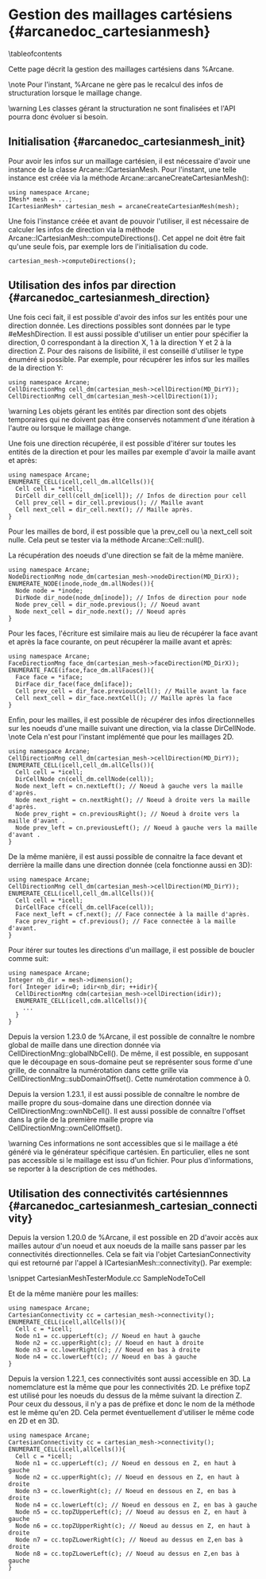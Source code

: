 ﻿Gestion des maillages cartésiens {#arcanedoc_cartesianmesh}
================================

\tableofcontents

Cette page décrit la gestion des maillages cartésiens dans %Arcane.

\note Pour l'instant, %Arcane ne gère pas le recalcul des infos
de structuration lorsque le maillage change.

\warning Les classes gérant la structuration ne sont
finalisées et l'API pourra donc évoluer si besoin.

Initialisation {#arcanedoc_cartesianmesh_init}
-----------------------------------

Pour avoir les infos sur un maillage cartésien, il est nécessaire
d'avoir une instance de la classe Arcane::ICartesianMesh. Pour
l'instant, une telle instance est créée via la méthode
Arcane::arcaneCreateCartesianMesh():

~~~~~~~~~~~~~~~~~~~~~{.cpp}
using namespace Arcane;
IMesh* mesh = ...;
ICartesianMesh* cartesian_mesh = arcaneCreateCartesianMesh(mesh);
~~~~~~~~~~~~~~~~~~~~~

Une fois l'instance créée et avant de pouvoir l'utiliser, il
est nécessaire de calculer les infos de direction via la méthode
Arcane::ICartesianMesh::computeDirections(). Cet appel ne doit être fait
qu'une seule fois, par exemple lors de l'initialisation du code.

~~~~~~~~~~~~~~~~~~~~~{.cpp}
cartesian_mesh->computeDirections();
~~~~~~~~~~~~~~~~~~~~~

Utilisation des infos par direction {#arcanedoc_cartesianmesh_direction}
-----------------------------------

Une fois ceci fait, il est possible d'avoir des infos sur les entités
pour une direction donnée. Les directions possibles sont données par
le type #eMeshDirection. Il est aussi possible d'utiliser un entier
pour spécifier la direction, 0 correspondant à la direction X, 1 à la
direction Y et 2 à la direction Z. Pour des raisons de lisibilité, il
est conseillé d'utiliser le type énuméré si possible.
Par exemple, pour récupérer les infos
sur les mailles de la direction Y:

~~~~~~~~~~~~~~~~~~~~~{.cpp}
using namespace Arcane;
CellDirectionMng cell_dm(cartesian_mesh->cellDirection(MD_DirY));
CellDirectionMng cell_dm(cartesian_mesh->cellDirection(1));
~~~~~~~~~~~~~~~~~~~~~

\warning Les objets gérant les entités par direction sont des objets
temporaires qui ne doivent pas être conservés notamment d'une
itération à l'autre ou lorsque le maillage change.

Une fois une direction récupérée, il est possible d'itérer sur toutes
les entités de la direction et pour les mailles par exemple d'avoir
la maille avant et après:

~~~~~~~~~~~~~~~~~~~~~{.cpp}
using namespace Arcane;
ENUMERATE_CELL(icell,cell_dm.allCells()){
  Cell cell = *icell;
  DirCell dir_cell(cell_dm[icell]); // Infos de direction pour cell
  Cell prev_cell = dir_cell.previous(); // Maille avant
  Cell next_cell = dir_cell.next(); // Maille après.
}
~~~~~~~~~~~~~~~~~~~~~

Pour les mailles de bord, il est possible que \a prev_cell ou \a
next_cell soit nulle. Cela peut se tester via la méthode Arcane::Cell::null().

La récupération des noeuds d'une direction se fait de la même manière.

~~~~~~~~~~~~~~~~~~~~~{.cpp}
using namespace Arcane;
NodeDirectionMng node_dm(cartesian_mesh->nodeDirection(MD_DirX));
ENUMERATE_NODE(inode,node_dm.allNodes()){
  Node node = *inode;
  DirNode dir_node(node_dm[inode]); // Infos de direction pour node
  Node prev_cell = dir_node.previous(); // Noeud avant
  Node next_cell = dir_node.next(); // Noeud après
}
~~~~~~~~~~~~~~~~~~~~~

Pour les faces, l'écriture est similaire mais au lieu de récupérer
la face avant et après la face courante, on peut récupérer la maille
avant et après:

~~~~~~~~~~~~~~~~~~~~~{.cpp}
using namespace Arcane;
FaceDirectionMng face_dm(cartesian_mesh->faceDirection(MD_DirX));
ENUMERATE_FACE(iface,face_dm.allFaces()){
  Face face = *iface;
  DirFace dir_face(face_dm[iface]);
  Cell prev_cell = dir_face.previousCell(); // Maille avant la face
  Cell next_cell = dir_face.nextCell(); // Maille après la face
}
~~~~~~~~~~~~~~~~~~~~~

Enfin, pour les mailles, il est possible de récupérer des infos
directionnelles sur les noeuds d'une maille suivant une direction,
via la classe DirCellNode.
\note Cela n'est pour l'instant implémenté que pour les maillages 2D.

~~~~~~~~~~~~~~~~~~~~~{.cpp}
using namespace Arcane;
CellDirectionMng cell_dm(cartesian_mesh->cellDirection(MD_DirY));
ENUMERATE_CELL(icell,cell_dm.allCells()){
  Cell cell = *icell;
  DirCellNode cn(cell_dm.cellNode(cell));
  Node next_left = cn.nextLeft(); // Noeud à gauche vers la maille d'après.
  Node next_right = cn.nextRight(); // Noeud à droite vers la maille d'après.
  Node prev_right = cn.previousRight(); // Noeud à droite vers la maille d'avant .
  Node prev_left = cn.previousLeft(); // Noeud à gauche vers la maille d'avant .
}
~~~~~~~~~~~~~~~~~~~~~

De la même manière, il est aussi possible de connaitre la face devant et derrière la
maille dans une direction donnée (cela fonctionne aussi en 3D):

~~~~~~~~~~~~~~~~~~~~~{.cpp}
using namespace Arcane;
CellDirectionMng cell_dm(cartesian_mesh->cellDirection(MD_DirY));
ENUMERATE_CELL(icell,cell_dm.allCells()){
  Cell cell = *icell;
  DirCellFace cf(cell_dm.cellFace(cell));
  Face next_left = cf.next(); // Face connectée à la maille d'après.
  Face prev_right = cf.previous(); // Face connectée à la maille d'avant.
}
~~~~~~~~~~~~~~~~~~~~~

Pour itérer sur toutes les directions d'un maillage, il est
possible de boucler comme suit:

~~~~~~~~~~~~~~~~~~~~~{.cpp}
using namespace Arcane;
Integer nb_dir = mesh->dimension();
for( Integer idir=0; idir<nb_dir; ++idir){
  CellDirectionMng cdm(cartesian_mesh->cellDirection(idir));
  ENUMERATE_CELL(icell,cdm.allCells()){
    ...
  }
}
~~~~~~~~~~~~~~~~~~~~~

Depuis la version 1.23.0 de %Arcane, il est possible de connaître le
nombre global de maille dans une direction donnée via
CellDirectionMng::globalNbCell(). De même, il est possible, en
supposant que le découpage en sous-domaine peut se représenter sous
forme d'une grille, de connaître la numérotation dans cette
grille via CellDirectionMng::subDomainOffset(). Cette numérotation
commence à 0.

Depuis la version 1.23.1, il est aussi possible de connaître le
nombre de maille propre du sous-domaine dans une direction donnée via
CellDirectionMng::ownNbCell(). Il est aussi possible de connaître
l'offset dans la grile de la première maille propre via
CellDirectionMng::ownCellOffset().

\warning Ces informations ne sont accessibles que si le maillage a
été généré via le générateur spécifique cartésien. En particulier,
elles ne sont pas accessible si le maillage est issu d'un
fichier. Pour plus d'informations, se reporter à la description de
ces méthodes.

Utilisation des connectivités cartésiennnes {#arcanedoc_cartesianmesh_cartesian_connectivity}
-----------------------------------

Depuis la version 1.20.0 de %Arcane, il est possible en 2D d'avoir
accès aux mailles autour d'un noeud et aux noeuds de la maille sans
passer par les connectivités directionnelles. Cela se fait via
l'objet CartesianConnectivity qui est retourné par l'appel à
ICartesianMesh::connectivity(). Par exemple:

\snippet CartesianMeshTesterModule.cc SampleNodeToCell

Et de la même manière pour les mailles:

~~~~~~~~~~~~~~~~~~~~~{.cpp}
using namespace Arcane;
CartesianConnectivity cc = cartesian_mesh->connectivity();
ENUMERATE_CELL(icell,allCells()){
  Cell c = *icell;
  Node n1 = cc.upperLeft(c); // Noeud en haut à gauche
  Node n2 = cc.upperRight(c); // Noeud en haut à droite
  Node n3 = cc.lowerRight(c); // Noeud en bas à droite
  Node n4 = cc.lowerLeft(c); // Noeud en bas à gauche
}
~~~~~~~~~~~~~~~~~~~~~

Depuis la version 1.22.1, ces connectivités sont aussi accessible en
3D. La nomemclature est la même que pour les connectivités 2D. Le
préfixe topZ est utilisé pour les noeuds du dessus de la même suivant
la direction Z. Pour ceux du dessous, il n'y a pas de préfixe et donc
le nom de la méthode est le même qu'en 2D. Cela permet éventuellement
d'utiliser le même code en 2D et en 3D.

~~~~~~~~~~~~~~~~~~~~~{.cpp}
using namespace Arcane;
CartesianConnectivity cc = cartesian_mesh->connectivity();
ENUMERATE_CELL(icell,allCells()){
  Cell c = *icell;
  Node n1 = cc.upperLeft(c); // Noeud en dessous en Z, en haut à gauche
  Node n2 = cc.upperRight(c); // Noeud en dessous en Z, en haut à droite
  Node n3 = cc.lowerRight(c); // Noeud en dessous en Z, en bas à droite
  Node n4 = cc.lowerLeft(c); // Noeud en dessous en Z, en bas à gauche
  Node n5 = cc.topZUpperLeft(c); // Noeud au dessus en Z, en haut à gauche
  Node n6 = cc.topZUpperRight(c); // Noeud au dessus en Z, en haut à droite
  Node n7 = cc.topZLowerRight(c); // Noeud au dessus en Z,en bas à droite
  Node n8 = cc.topZLowerLeft(c); // Noeud au dessus en Z,en bas à gauche
}
~~~~~~~~~~~~~~~~~~~~~
